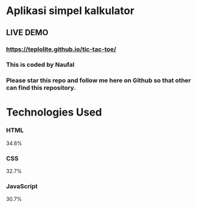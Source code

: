 # Aplikasi simpel kalkulator 
## LIVE DEMO
### https://teplolite.github.io/tic-tac-toe/
### This is coded by Naufal
### Please star this repo and follow me here on Github so that other can find this repository.

# Technologies Used

### HTML
34.6%
 
### CSS
32.7%
 
### JavaScript
30.7%
